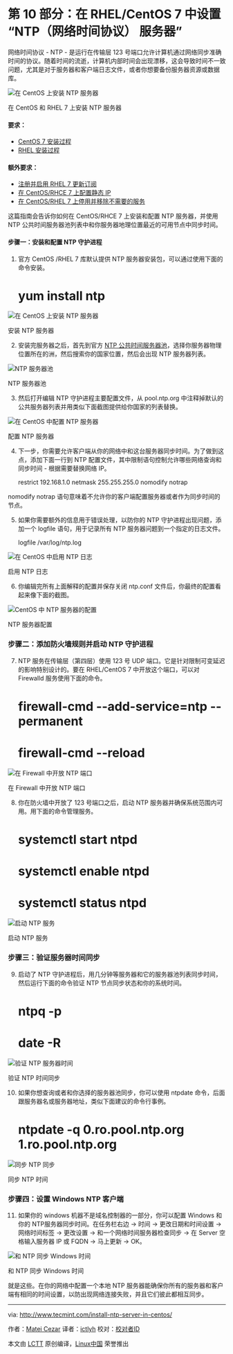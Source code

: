 第 10 部分：在 RHEL/CentOS 7 中设置 “NTP（网络时间协议） 服务器”
================================================================================
网络时间协议 - NTP - 是运行在传输层 123 号端口允许计算机通过网络同步准确时间的协议。随着时间的流逝，计算机内部时间会出现漂移，这会导致时间不一致问题，尤其是对于服务器和客户端日志文件，或者你想要备份服务器资源或数据库。

![在 CentOS 上安装 NTP 服务器](http://www.tecmint.com/wp-content/uploads/2014/09/NTP-Server-Install-in-CentOS.png)

在 CentOS 和 RHEL 7 上安装 NTP 服务器

#### 要求： ####

- [CentOS 7 安装过程][1]
- [RHEL 安装过程][2]

#### 额外要求： ####

- [注册并启用 RHEL 7 更新订阅][3]
- [在 CentOS/RHCE 7 上配置静态 IP][4]
- [在 CentOS/RHEL 7 上停用并移除不需要的服务][5]

这篇指南会告诉你如何在 CentOS/RHCE 7 上安装和配置 NTP 服务器，并使用 NTP 公共时间服务器池列表中和你服务器地理位置最近的可用节点中同步时间。

#### 步骤一：安装和配置 NTP 守护进程 ####

1. 官方 CentOS /RHEL 7 库默认提供 NTP 服务器安装包，可以通过使用下面的命令安装。

    # yum install ntp

![在 CentOS 上安装 NTP 服务器](http://www.tecmint.com/wp-content/uploads/2014/09/Install-NTP-in-CentOS.png)

安装 NTP 服务器

2. 安装完服务器之后，首先到官方  [NTP 公共时间服务器池][6]，选择你服务器物理位置所在的洲，然后搜索你的国家位置，然后会出现 NTP 服务器列表。

![NTP 服务器池](http://www.tecmint.com/wp-content/uploads/2014/09/NTP-Pool-Server.png)

NTP 服务器池

3. 然后打开编辑 NTP 守护进程主要配置文件，从 pool.ntp.org 中注释掉默认的公共服务器列表并用类似下面截图提供给你国家的列表替换。

![在 CentOS 中配置 NTP 服务器](http://www.tecmint.com/wp-content/uploads/2014/09/Configure-NTP-Server.png)

配置 NTP 服务器

4. 下一步，你需要允许客户端从你的网络中和这台服务器同步时间。为了做到这点，添加下面一行到 NTP 配置文件，其中限制语句控制允许哪些网络查询和同步时间 - 根据需要替换网络 IP。

    restrict 192.168.1.0 netmask 255.255.255.0 nomodify notrap

nomodify notrap 语句意味着不允许你的客户端配置服务器或者作为同步时间的节点。

5. 如果你需要额外的信息用于错误处理，以防你的 NTP 守护进程出现问题，添加一个 logfile 语句，用于记录所有 NTP 服务器问题到一个指定的日志文件。

    logfile /var/log/ntp.log

![在 CentOS 中启用 NTP 日志](http://www.tecmint.com/wp-content/uploads/2014/09/Enable-NTP-Log.png)

启用 NTP 日志

6. 你编辑完所有上面解释的配置并保存关闭 ntp.conf 文件后，你最终的配置看起来像下面的截图。

![CentOS 中 NTP 服务器的配置](http://www.tecmint.com/wp-content/uploads/2014/09/NTP-Server-Configuration.png)

NTP 服务器配置

### 步骤二：添加防火墙规则并启动 NTP 守护进程 ###

7. NTP 服务在传输层（第四层）使用 123 号 UDP 端口。它是针对限制可变延迟的影响特别设计的。要在 RHEL/CentOS 7 中开放这个端口，可以对 Firewalld 服务使用下面的命令。

	# firewall-cmd --add-service=ntp --permanent
	# firewall-cmd --reload

![在 Firewall 中开放 NTP 端口](http://www.tecmint.com/wp-content/uploads/2014/09/Open-NTP-Port.png)

在 Firewall 中开放 NTP 端口

8. 你在防火墙中开放了 123 号端口之后，启动 NTP 服务器并确保系统范围内可用。用下面的命令管理服务。

    # systemctl start ntpd
    # systemctl enable ntpd
    # systemctl status ntpd

![启动 NTP 服务](http://www.tecmint.com/wp-content/uploads/2014/09/Start-NTP-Service.png)

启动 NTP 服务

### 步骤三：验证服务器时间同步 ###

9. 启动了 NTP 守护进程后，用几分钟等服务器和它的服务器池列表同步时间，然后运行下面的命令验证 NTP 节点同步状态和你的系统时间。

    # ntpq -p
    # date -R

![验证 NTP 服务器时间](http://www.tecmint.com/wp-content/uploads/2014/09/Verify-NTP-Time-Sync.png)

验证 NTP 时间同步

10. 如果你想查询或者和你选择的服务器池同步，你可以使用 ntpdate 命令，后面跟服务器名或服务器地址，类似下面建议的命令行事例。

    # ntpdate -q  0.ro.pool.ntp.org  1.ro.pool.ntp.org

![同步 NTP 同步](http://www.tecmint.com/wp-content/uploads/2014/09/Synchronize-NTP-Time.png)

同步 NTP 时间

### 步骤四：设置 Windows NTP 客户端 ###

11. 如果你的 windows 机器不是域名控制器的一部分，你可以配置 Windows 和你的 NTP服务器同步时间。在任务栏右边 -> 时间 -> 更改日期和时间设置 -> 网络时间标签 -> 更改设置 -> 和一个网络时间服务器检查同步 -> 在 Server 空格输入服务器 IP 或 FQDN -> 马上更新 -> OK。

![和 NTP 同步 Windows 时间](http://www.tecmint.com/wp-content/uploads/2014/09/Synchronize-Windows-Time-with-NTP.png)

和 NTP 同步 Windows 时间

就是这些。在你的网络中配置一个本地 NTP 服务器能确保你所有的服务器和客户端有相同的时间设置，以防出现网络连接失败，并且它们彼此都相互同步。

--------------------------------------------------------------------------------

via: http://www.tecmint.com/install-ntp-server-in-centos/

作者：[Matei Cezar][a]
译者：[ictlyh](http://motouxiaogui.cn/blog)
校对：[校对者ID](https://github.com/校对者ID)

本文由 [LCTT](https://github.com/LCTT/TranslateProject) 原创编译，[Linux中国](https://linux.cn/) 荣誉推出

[a]:http://www.tecmint.com/author/cezarmatei/
[1]:http://www.tecmint.com/centos-7-installation/
[2]:http://www.tecmint.com/redhat-enterprise-linux-7-installation/
[3]:http://www.tecmint.com/enable-redhat-subscription-reposiories-and-updates-for-rhel-7/
[4]:http://www.tecmint.com/configure-network-interface-in-rhel-centos-7-0/
[5]:http://www.tecmint.com/remove-unwanted-services-in-centos-7/
[6]:http://www.pool.ntp.org/en/